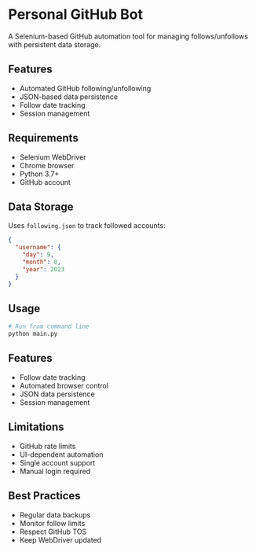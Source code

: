 # Personal GitHub Bot

A Selenium-based GitHub automation tool for managing follows/unfollows with persistent data storage.

## Features

- Automated GitHub following/unfollowing
- JSON-based data persistence
- Follow date tracking
- Session management

## Requirements

- Selenium WebDriver
- Chrome browser
- Python 3.7+
- GitHub account

## Data Storage

Uses `following.json` to track followed accounts:
```json
{
  "username": {
    "day": 9,
    "month": 8,
    "year": 2023
  }
}
```

## Usage

```python
# Run from command line
python main.py
```

## Features

- Follow date tracking
- Automated browser control
- JSON data persistence
- Session management

## Limitations

- GitHub rate limits
- UI-dependent automation
- Single account support
- Manual login required

## Best Practices

- Regular data backups
- Monitor follow limits
- Respect GitHub TOS
- Keep WebDriver updated 